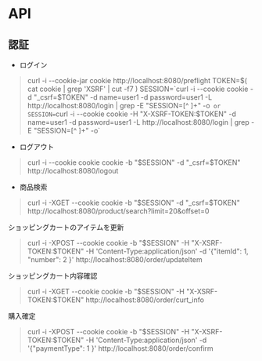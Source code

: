 # API

## 認証
- ログイン
> curl -i --cookie-jar cookie http://localhost:8080/preflight
> TOKEN=$( cat cookie | grep 'XSRF' | cut -f7 )
> SESSION=`curl -i --cookie cookie -d "_csrf=$TOKEN" -d name=user1 -d password=user1 -L http://localhost:8080/login | grep -E "SESSION\=[^ ]+" -o`
 or
> SESSION=`curl -i --cookie cookie  -H "X-XSRF-TOKEN:$TOKEN" -d name=user1 -d password=user1 -L http://localhost:8080/login | grep -E "SESSION\=[^ ]+" -o`

- ログアウト
> curl -i --cookie cookie cookie -b "$SESSION" -d "_csrf=$TOKEN" http://localhost:8080/logout

- 商品検索
> curl -i -XGET --cookie cookie -b "$SESSION" -d "_csrf=$TOKEN" http://localhost:8080/product/search?limit=20&offset=0

ショッピングカートのアイテムを更新
> curl -i -XPOST --cookie cookie -b "$SESSION" -H "X-XSRF-TOKEN:$TOKEN" -H 'Content-Type:application/json' -d '{"itemId": 1, "number": 2 }' http://localhost:8080/order/updateItem

ショッピングカート内容確認
> curl -i -XGET --cookie cookie -b "$SESSION" -H "X-XSRF-TOKEN:$TOKEN" http://localhost:8080/order/curt_info

購入確定
> curl -i -XPOST --cookie cookie -b "$SESSION" -H "X-XSRF-TOKEN:$TOKEN" -H 'Content-Type:application/json' -d '{"paymentType": 1 }' http://localhost:8080/order/confirm